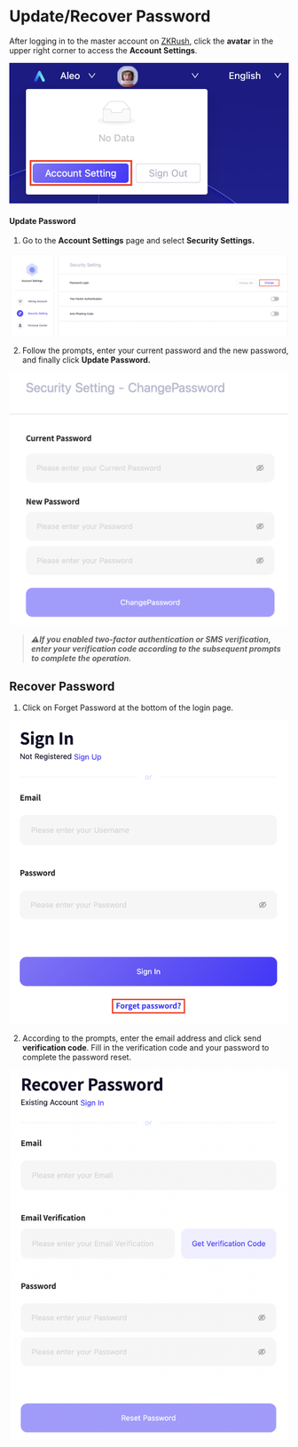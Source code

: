 # Update/Recover Password

After logging in to the master account on [ZKRush](https://www.zkrush.com), click the **avatar** in the upper right corner to access the **Account Settings**.

![alt enter_account_setting](../_media/enter_account_setting.png ':size=50%')



#### Update Password

1. Go to the **Account Settings** page and select **Security Settings.**

![alt enter_reset_passwd](../_media/enter_reset_passwd.png ':size=100%')

2. Follow the prompts, enter your current password and the new password, and finally click **Update Password.**

![alt reset_passwd](../_media/reset_passwd.png ':size=40%')

> ***⚠️If you enabled two-factor authentication or SMS verification, enter your verification code according to the subsequent prompts to complete the operation.***



## Recover Password

1. Click on Forget Password at the bottom of the login page.

![alt forget_passwd](../_media/forget_passwd.png ':size=40%')

2. According to the prompts, enter the email address and click send **verification code**. Fill in the verification code and your password to complete the password reset.

![alt find_forget_passwd](../_media/find_forget_passwd.png ':size=40%')

